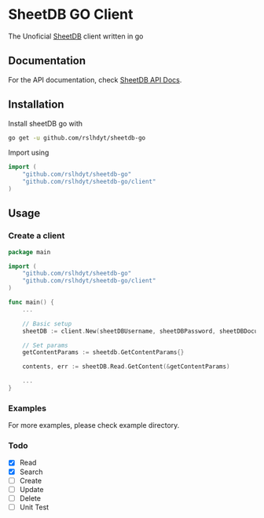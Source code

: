# SheetDB GO Client
The Unoficial [SheetDB](https://sheetdb.io) client written in go 

## Documentation
For the API documentation, check [SheetDB API Docs](https://docs.sheetdb.io/).

## Installation
Install sheetDB go with

```bash
go get -u github.com/rslhdyt/sheetdb-go
```

Import using
    
```go
import (
    "github.com/rslhdyt/sheetdb-go"
    "github.com/rslhdyt/sheetdb-go/client"
)
```

## Usage

### Create a client
```go
package main

import (
    "github.com/rslhdyt/sheetdb-go"
    "github.com/rslhdyt/sheetdb-go/client"
)

func main() {
    ...

    // Basic setup
    sheetDB := client.New(sheetDBUsername, sheetDBPassword, sheetDBDocumentId)

    // Set params
    getContentParams := sheetdb.GetContentParams{}

    contents, err := sheetDB.Read.GetContent(&getContentParams)

    ...
}
```

### Examples
For more examples, please check example directory.

### Todo
- [x] Read
- [x] Search
- [ ] Create
- [ ] Update
- [ ] Delete
- [ ] Unit Test